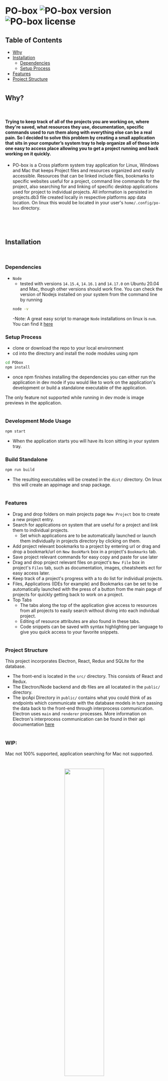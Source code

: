 # PO-box ![PO-box version](https://img.shields.io/badge/version-v0.03-yellow.svg) ![PO-box license](https://img.shields.io/badge/license-MIT-yellow.svg)

## Table of Contents

- [Why](#why)
- [Installation](#installation)
  - [Dependencies](#dependencies)
  - [Setup Process](#setup-process)
- [Features](#features)
- [Project Structure](#project-structure)

#

## Why?

<br>

#### Trying to keep track of all of the projects you are working on, where they're saved, what resources they use, documentation, specific commands used to run them along with everything else can be a real pain. So I decided to solve this problem by creating a small application that sits in your computer’s system tray to help organize all of these into one easy to access place allowing you to get a project running and back working on it quickly.

- PO-box is a Cross platform system tray application for Linux, Windows and Mac that keeps Project files and resources organized and easily accessible. Resources that can be linked include files, bookmarks to specific websites useful for a project, command line commands for the project, also searching for and linking of specific desktop applications used for project to individual projects. All information is persisted in projects.db3 file created locally in respective platforms app data location. On linux this would be located in your user's `home/.config/po-box` directory.

<br>

<br>

#

## Installation

<br>

### Dependencies

- `Node`
  - tested with versions `14.15.4`, `14.16.1` and `14.17.0` on Ubuntu 20.04 and Mac, though other versions should work fine. You can check the version of Nodejs installed on your system from the command line by running
  ```sh
  node -v
  ```
  -Note: A great easy script to manage `Node` installations on linux is `nvm`. You can find it [here](https://github.com/nvm-sh/nvm)

### Setup Process

- clone or download the repo to your local environment
- cd into the directory and install the node modules using npm

```sh
cd PObox
npm install
```

- once npm finishes installing the dependencies you can either run the application in dev mode if you would like to work on the application's development or build a standalone executable of the application.

The only feature not supported while running in dev mode is image previews in the application.

#

### Development Mode Usage

```sh
npm start
```

- When the application starts you will have its Icon sitting in your system tray.

### Build Standalone

```sh
npm run build
```

- The resulting executables will be created in the `dist/` directory.
  On linux this will create an appimage and snap package.

#

### Features

- Drag and drop folders on main projects page `New Project` box to create a new project entry.
- Search for applications on system that are useful for a project and link them to individual projects.
  - Set which applications are to be automatically launched or launch them individually in projects directory by clicking on them.
- Add project relevant bookmarks to a project by entering url or drag and drop a bookmark/url on `New BookMark` box in a project's `Bookmarks` tab.
- Save project relevant commands for easy copy and paste for use later
- Drag and drop project relevant files on project's `New File` box in project's `Files` tab, such as documentation, images, cheatsheets ect for easy access later.
- Keep track of a project's progress with a to do list for individual projects.
- Files, Applications (IDEs for example) and Bookmarks can be set to be automatically launched with the press of a button from the main page of projects for quickly getting back to work on a project.
- Top Tabs
  - The tabs along the top of the application give access to resources from all projects to easily search without diving into each individual project.
  - Editing of resource attributes are also found in these tabs.
  - Code snippets can be saved with syntax highlighting per language to give you quick access to your favorite snippets.

#

### Project Structure

This project incorporates Electron, React, Redux and SQLite for the database.

- The front-end is located in the `src/` directory. This consists of React and Redux.
- The Electron/Node backend and db files are all locatated in the `public/` directory.
- The ipcApi Directory in `public/` contains what you could think of as endpoints which communicate with the database models in turn passing the data back to the front-end through interprocess communication. Electron uses `main` and `renderer` processes. More information on Electron's interprocess communication can be found in their api documentation [here](https://www.electronjs.org/docs/api)

#

### WIP:

Mac not 100% supported, application searching for Mac not supported.

#

<div style="text-align:center" >
<img src="pobox0421.gif" width="50%" >
</div>

## Author

**Roger Lee**

- Github: [@Rm-lee](https://github.com/Rm-lee)
- LinkedIn: [@roger-m-lee](https://linkedin.com/in/roger-m-lee)
